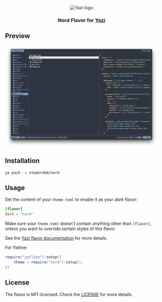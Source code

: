 <div align="center">
  <img src="https://github.com/sxyazi/yazi/blob/main/assets/logo.png?raw=true" alt="Yazi logo" width="20%">
</div>

<h3 align="center">
	Nord Flavor for <a href="https://github.com/sxyazi/yazi">Yazi</a>
</h3>

## Preview

<img src="preview.png" width="600" />

## Installation

```sh
ya pack -a stepbrobd/nord
```

## Usage

Set the content of your `theme.toml` to enable it as your _dark_ flavor:

```toml
[flavor]
dark = "nord"
```

Make sure your `theme.toml` doesn't contain anything other than `[flavor]`,
unless you want to override certain styles of this flavor.

See the
[Yazi flavor documentation](https://yazi-rs.github.io/docs/flavors/overview) for
more details.

For Yatline:

```lua
require("yatline"):setup({
    theme = require("nord"):setup(),
})
```

## License

The flavor is MIT-licensed. Check the [LICENSE](LICENSE) for more details.
